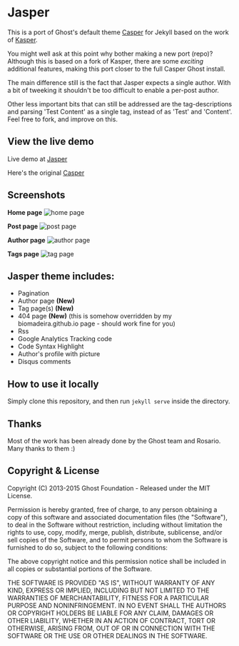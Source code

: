 # Jasper

This is a port of Ghost's default theme [Casper](https://github.com/tryghost/casper) for Jekyll based on the work of 
[Kasper](https://github.com/rosario/kasper). 

You might well ask at this point why bother making a new port (repo)? 
Although this is based on a fork of Kasper, there are some *exciting* additional features, making this port closer 
to the full Casper Ghost install. 

The main difference still is the fact that Jasper expects a single author. With a 
bit of tweeking it shouldn't be too difficult to enable a per-post author. 

Other less important bits that can still be 
addressed are the tag-descriptions and parsing 'Test Content' as a single tag, instead of as 'Test' and 'Content'. Feel
free to fork, and improve on this.

## View the live demo

Live demo at [Jasper](https://biomadeira.github.io/jasper)

Here's the original [Casper](https://demo.ghost.io)


## Screenshots

**Home page**
![home page](https://raw.github.com/biomadeira/jasper/master/assets/images/jasper_theme_screen1.png)

**Post page**
![post page](https://raw.github.com/biomadeira/jasper/master/assets/images/jasper_theme_screen2.png)

**Author page**
![author page](https://raw.github.com/biomadeira/jasper/master/assets/images/jasper_theme_screen3.png)

**Tags page**
![tag page](https://raw.github.com/biomadeira/jasper/master/assets/images/jasper_theme_screen4.png)

## Jasper theme includes:

* Pagination
* Author page **(New)**
* Tag page(s) **(New)**
* 404 page **(New)**  (this is somehow overridden by my biomadeira.github.io page - should work fine for you)
* Rss
* Google Analytics Tracking code
* Code Syntax Highlight
* Author's profile with picture
* Disqus comments

## How to use it locally

Simply clone this repository, and then run `jekyll serve` inside the directory.

## Thanks 

Most of the work has been already done by the Ghost team and Rosario. Many thanks to them :)


## Copyright & License

Copyright (C) 2013-2015 Ghost Foundation - Released under the MIT License.

Permission is hereby granted, free of charge, to any person obtaining a copy of this software and associated documentation files (the "Software"), to deal in the Software without restriction, including without limitation the rights to use, copy, modify, merge, publish, distribute, sublicense, and/or sell copies of the Software, and to permit persons to whom the Software is furnished to do so, subject to the following conditions:

The above copyright notice and this permission notice shall be included in all copies or substantial portions of the Software.

THE SOFTWARE IS PROVIDED "AS IS", WITHOUT WARRANTY OF ANY KIND, EXPRESS OR IMPLIED, INCLUDING BUT NOT LIMITED TO THE WARRANTIES OF MERCHANTABILITY, FITNESS FOR A PARTICULAR PURPOSE AND
NONINFRINGEMENT. IN NO EVENT SHALL THE AUTHORS OR COPYRIGHT HOLDERS BE LIABLE FOR ANY CLAIM, DAMAGES OR OTHER LIABILITY, WHETHER IN AN ACTION OF CONTRACT, TORT OR OTHERWISE, ARISING FROM, OUT OF OR IN CONNECTION WITH THE SOFTWARE OR THE USE OR OTHER DEALINGS IN THE SOFTWARE.
